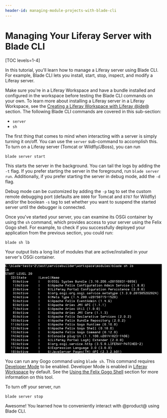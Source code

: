 ```yaml
---
header-id: managing-module-projects-with-blade-cli
---
```


# Managing Your Liferay Server with Blade CLI

[TOC levels=1-4]

In this tutorial, you'll learn how to manage a Liferay server using Blade CLI.
For example, Blade CLI lets you install, start, stop, inspect, and modify a
Liferay server.

Make sure you're in a Liferay Workspace and have a bundle installed and
configured in the workspace before testing the Blade CLI commands on your own.
To learn more about installing a Liferay server in a Liferay Workspace, see the
[Creating a Liferay Workspace with Liferay @ide@](/docs/7-1/tutorials/-/knowledge_base/t/creating-a-liferay-workspace-with-liferay-ide)
section. The following Blade CLI commands are covered in this sub-section:

- `server`
- `sh`

The first thing that comes to mind when interacting with a server is simply
turning it on/off. You can use the `server` sub-command to accomplish this. To
turn on a Liferay server (Tomcat or Wildfly/JBoss), you can run

    blade server start

This starts the server in the background. You can tail the logs by adding the
`-t` flag. If you prefer starting the server in the foreground, run `blade
server run`. Additionally, if you prefer starting the server in debug mode, add
the `-d` flag.

Debug mode can be customized by adding the `-p` tag to set the custom remote
debugging port (defaults are `8000` for Tomcat and `8787` for Wildfly) and/or
the boolean `-s` tag to set whether you want to suspend the started server until
the debugger is connected.

Once you've started your server, you can examine its OSGi container by using the
`sh` command, which provides access to your server using the Felix Gogo shell.
For example, to check if you successfully deployed your application from the
previous section, you could run:

    blade sh lb

Your output lists a long list of modules that are active/installed in your
server's OSGi container.

![Figure 1: Blade CLI accesses the Gogo shell script to run the `lb` command.](../../../images/blade-sh.png)

You can run any Gogo command using `blade sh`. This command requires
[Developer Mode](/docs/7-1/tutorials/-/knowledge_base/t/using-developer-mode-with-themes#setting-developer-mode-for-your-server-using-portal-developerproperties)
to be enabled. Developer Mode is enabled in
[Liferay Workspace](/docs/7-1/tutorials/-/knowledge_base/t/liferay-workspace)
by default. See the
[Using the Felix Gogo Shell](/docs/7-1/reference/-/knowledge_base/r/using-the-felix-gogo-shell)
section for more information on this tool.

To turn off your server, run

    blade server stop

Awesome! You learned how to conveniently interact with @product@ using Blade
CLI.
